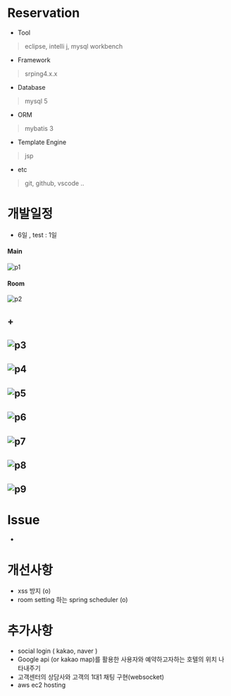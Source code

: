 # Reservation

- Tool
> eclipse, intelli j, mysql workbench

- Framework
> srping4.x.x

- Database
> mysql 5

- ORM
> mybatis 3

- Template Engine
> jsp

- etc
> git, github, vscode ..

# 개발일정
- 6일 , test : 1일
#### Main
![p1](https://user-images.githubusercontent.com/34512538/61429595-df9c6000-a961-11e9-95e2-abdab4b7a3be.PNG)
#### Room
![p2](https://user-images.githubusercontent.com/34512538/61429635-0bb7e100-a962-11e9-80d7-5b2379a54666.PNG)
## +
![p3](https://user-images.githubusercontent.com/34512538/61430010-7289ca00-a963-11e9-8044-4cec463f992d.PNG)
---
![p4](https://user-images.githubusercontent.com/34512538/61430011-73226080-a963-11e9-957a-f7376a686ad1.PNG)
---
![p5](https://user-images.githubusercontent.com/34512538/61430013-73226080-a963-11e9-9bc4-ae722539b467.PNG)
---
![p6](https://user-images.githubusercontent.com/34512538/61430014-73226080-a963-11e9-81e8-56ff49f268e5.PNG)
---
![p7](https://user-images.githubusercontent.com/34512538/61430015-73226080-a963-11e9-976e-fceef7073b84.PNG)
---
![p8](https://user-images.githubusercontent.com/34512538/61430016-73baf700-a963-11e9-8c85-7472edb0bd4e.PNG)
---
![p9](https://user-images.githubusercontent.com/34512538/61430182-15424880-a964-11e9-9f81-a11a1d845c66.PNG)
---


# Issue
- 

# 개선사항
- xss 방지 (o)
- room setting 하는 spring scheduler (o)

# 추가사항
- social login ( kakao, naver )
- Google api (or kakao map)를 활용한 사용자와 예약하고자하는 호텔의 위치 나타내주기
- 고객센터의 상담사와 고객의 1대1 채팅 구현(websocket)
- aws ec2 hosting
